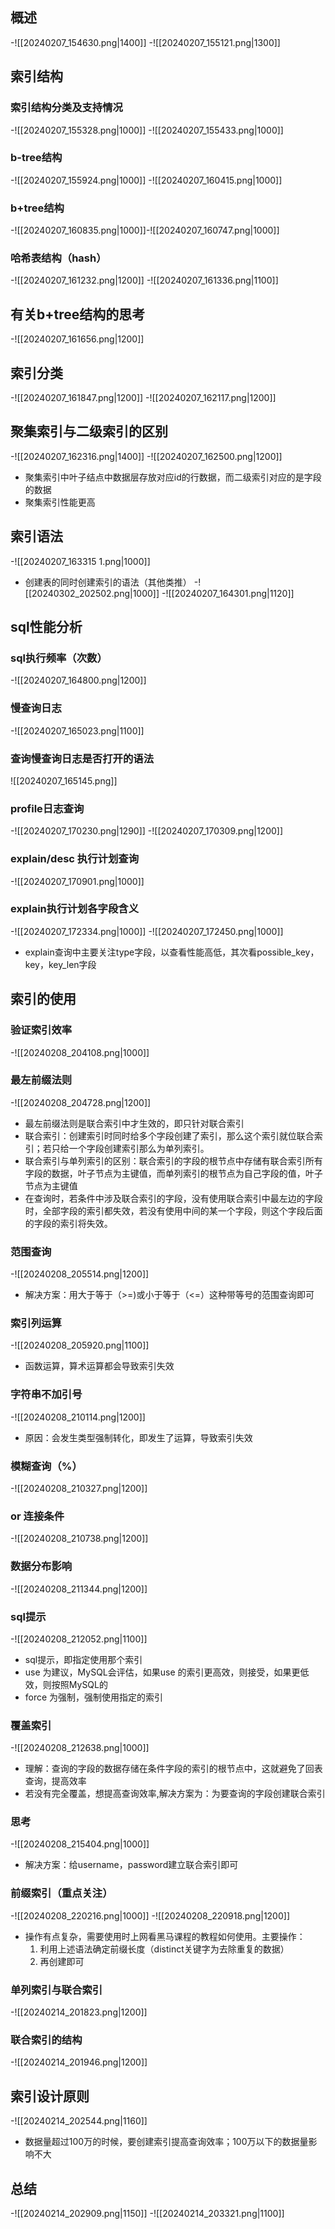 ## 概述
-![[20240207_154630.png|1400]]
-![[20240207_155121.png|1300]]
## 索引结构
### 索引结构分类及支持情况
-![[20240207_155328.png|1000]]
-![[20240207_155433.png|1000]]
### b-tree结构
-![[20240207_155924.png|1000]]
-![[20240207_160415.png|1000]]
### b+tree结构
-![[20240207_160835.png|1000]]-![[20240207_160747.png|1000]]
### 哈希表结构（hash）
-![[20240207_161232.png|1200]]
-![[20240207_161336.png|1100]]
## 有关b+tree结构的思考
-![[20240207_161656.png|1200]]
## 索引分类
-![[20240207_161847.png|1200]]
-![[20240207_162117.png|1200]]
## 聚集索引与二级索引的区别
-![[20240207_162316.png|1400]]
-![[20240207_162500.png|1200]]
- 聚集索引中叶子结点中数据层存放对应id的行数据，而二级索引对应的是字段的数据
- 聚集索引性能更高
## 索引语法
-![[20240207_163315 1.png|1000]]
- 创建表的同时创建索引的语法（其他类推）
-![[20240302_202502.png|1000]]
-![[20240207_164301.png|1120]]
## sql性能分析
### sql执行频率（次数）
-![[20240207_164800.png|1200]]
### 慢查询日志
-![[20240207_165023.png|1100]]
### 查询慢查询日志是否打开的语法
![[20240207_165145.png]]
### profile日志查询
-![[20240207_170230.png|1290]]
-![[20240207_170309.png|1200]]
### explain/desc 执行计划查询
-![[20240207_170901.png|1000]]
### explain执行计划各字段含义
-![[20240207_172334.png|1000]]
-![[20240207_172450.png|1000]]
- explain查询中主要关注type字段，以查看性能高低，其次看possible_key，key，key_len字段
## 索引的使用
### 验证索引效率
-![[20240208_204108.png|1000]]
### 最左前缀法则
-![[20240208_204728.png|1200]]
- 最左前缀法则是联合索引中才生效的，即只针对联合索引
- 联合索引：创建索引时同时给多个字段创建了索引，那么这个索引就位联合索引；若只给一个字段创建索引那么为单列索引。
- 联合索引与单列索引的区别：联合索引的字段的根节点中存储有联合索引所有字段的数据，叶子节点为主键值，而单列索引的根节点为自己字段的值，叶子节点为主键值
- 在查询时，若条件中涉及联合索引的字段，没有使用联合索引中最左边的字段时，全部字段的索引都失效，若没有使用中间的某一个字段，则这个字段后面的字段的索引将失效。
### 范围查询
-![[20240208_205514.png|1200]]
- 解决方案：用大于等于（>=)或小于等于（<=）这种带等号的范围查询即可
### 索引列运算
-![[20240208_205920.png|1100]]
- 函数运算，算术运算都会导致索引失效
### 字符串不加引号
-![[20240208_210114.png|1200]]
- 原因：会发生类型强制转化，即发生了运算，导致索引失效
### 模糊查询（%）
-![[20240208_210327.png|1200]]
### or 连接条件
-![[20240208_210738.png|1200]]
### 数据分布影响
-![[20240208_211344.png|1200]]
### sql提示
-![[20240208_212052.png|1100]]
- sql提示，即指定使用那个索引
- use 为建议，MySQL会评估，如果use 的索引更高效，则接受，如果更低效，则按照MySQL的
- force 为强制，强制使用指定的索引
### 覆盖索引
-![[20240208_212638.png|1000]]
- 理解：查询的字段的数据存储在条件字段的索引的根节点中，这就避免了回表查询，提高效率
- 若没有完全覆盖，想提高查询效率,解决方案为：为要查询的字段创建联合索引
### 思考
-![[20240208_215404.png|1000]]
- 解决方案：给username，password建立联合索引即可
### 前缀索引（重点关注）
-![[20240208_220216.png|1000]]
-![[20240208_220918.png|1200]]
- 操作有点复杂，需要使用时上网看黑马课程的教程如何使用。主要操作：
	1. 利用上述语法确定前缀长度（distinct关键字为去除重复的数据）
	2. 再创建即可
### 单列索引与联合索引
-![[20240214_201823.png|1200]]
### 联合索引的结构
-![[20240214_201946.png|1200]]
## 索引设计原则
-![[20240214_202544.png|1160]]
- 数据量超过100万的时候，要创建索引提高查询效率；100万以下的数据量影响不大
## 总结
-![[20240214_202909.png|1150]]
-![[20240214_203321.png|1100]]